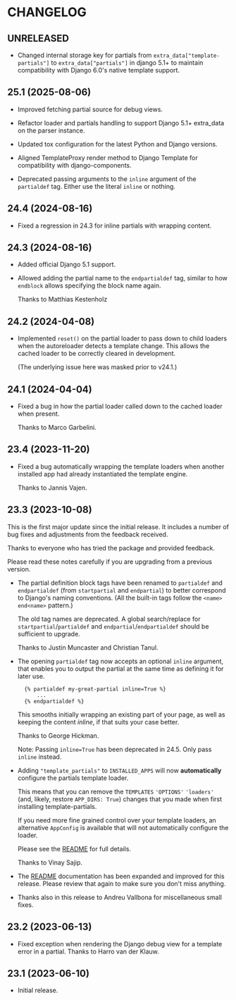 # CHANGELOG


## UNRELEASED

* Changed internal storage key for partials from 
  `extra_data["template-partials"]` to `extra_data["partials"]` in django 5.1+ to maintain compatibility with Django 6.0's native template support.


## 25.1 (2025-08-06)

* Improved fetching partial source for debug views.

* Refactor loader and partials handling to support Django 5.1+ extra_data on
  the parser instance.

* Updated tox configuration for the latest Python and Django versions.

* Aligned TemplateProxy render method to Django Template for compatibility with
  django-components.

* Deprecated passing arguments to the `inline` argument of the `partialdef`
  tag. Either use the literal `inline` or nothing.

## 24.4 (2024-08-16)

* Fixed a regression in 24.3 for inline partials with wrapping content.

## 24.3 (2024-08-16)

* Added official Django 5.1 support.

* Allowed adding the partial name to the `endpartialdef` tag, similar to how
  `endblock` allows specifying the block name again.

  Thanks to Matthias Kestenholz

## 24.2 (2024-04-08)

* Implemented ``reset()`` on the partial loader to pass down to child loaders
  when the autoreloader detects a template change. This allows the cached loader
  to be correctly cleared in development.

  (The underlying issue here was masked prior to v24.1.)

## 24.1 (2024-04-04)

* Fixed a bug in how the partial loader called down to the cached loader when
  present.

  Thanks to Marco Garbelini.

## 23.4 (2023-11-20)

* Fixed a bug automatically wrapping the template loaders when another installed
  app had already instantiated the template engine.

  Thanks to Jannis Vajen.

## 23.3 (2023-10-08)

This is the first major update since the initial release. It includes a number
of bug fixes and adjustments from the feedback received.

Thanks to everyone who has tried the package and provided feedback.

Please read these notes carefully if you are upgrading from a previous version.

* The partial definition block tags have been renamed to `partialdef` and `endpartialdef`
(from `startpartial` and `endpartial`) to better correspond to Django's naming
conventions. (All the built-in tags follow the `<name>` `end<name>` pattern.)

  The old tag names are deprecated. A global search/replace for
  `startpartial`/`partialdef` and `endpartial`/`endpartialdef` should be
  sufficient to upgrade.

  Thanks to Justin Muncaster and Christian Tanul.

* The opening `partialdef` tag now accepts an optional `inline` argument, that enables
  you to output the partial at the same time as defining it for later use.

        {% partialdef my-great-partial inline=True %}
            ...
        {% endpartialdef %}

  This smooths initially wrapping an existing part of your page, as well as keeping the
  content *inline*, if that suits your case better.

  Thanks to George Hickman.

  Note: Passing `inline=True` has been deprecated in 24.5. Only pass `inline` instead.

* Adding `"template_partials"` to `INSTALLED_APPS` will now **automatically** configure
  the partials template loader.

  This means that you can remove the `TEMPLATES` `'OPTIONS'` `'loaders'` (and,
  likely, restore `APP_DIRS: True`) changes that you made when first installing
  template-partials.

  If you need more fine grained control over your template loaders, an
  alternative `AppConfig` is available that will not automatically configure
  the loader.

  Please see the [README](./README.md) for full details.

  Thanks to Vinay Sajip.

* The [README](./README.md) documentation has been expanded and improved for this release.
  Please review that again to make sure you don't miss anything.

* Thanks also in this release to Andreu Vallbona for miscellaneous small fixes.


## 23.2 (2023-06-13)

* Fixed exception when rendering the Django debug view for a template error in a partial.
  Thanks to Harro van der Klauw.

## 23.1 (2023-06-10)

* Initial release.
